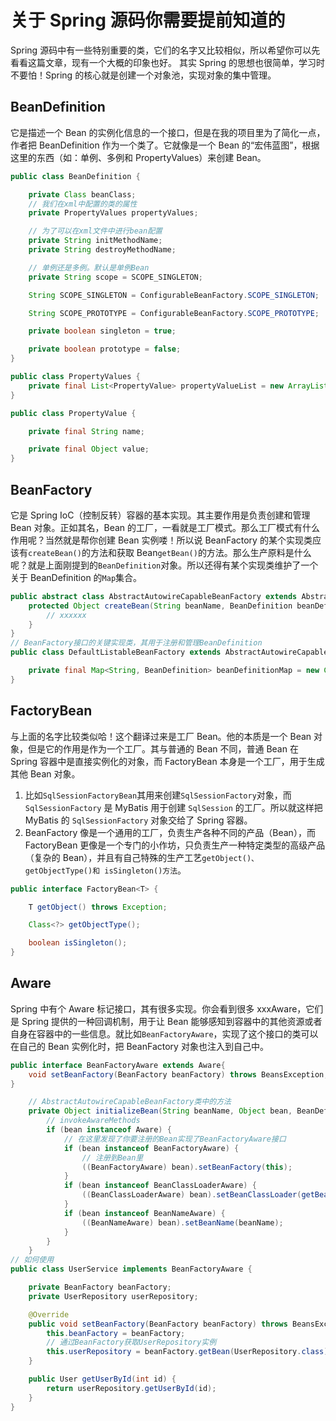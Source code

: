 # 关于 Spring 源码你需要提前知道的

Spring 源码中有一些特别重要的类，它们的名字又比较相似，所以希望你可以先看看这篇文章，现有一个大概的印象也好。
其实 Spring 的思想也很简单，学习时不要怕！Spring 的核心就是创建一个对象池，实现对象的集中管理。

## BeanDefinition

它是描述一个 Bean 的实例化信息的一个接口，但是在我的项目里为了简化一点，作者把 BeanDefinition 作为一个类了。它就像是一个 Bean 的“宏伟蓝图”，根据这里的东西（如：单例、多例和 PropertyValues）来创建 Bean。

```java
public class BeanDefinition {

    private Class beanClass;
    // 我们在xml中配置的类的属性
    private PropertyValues propertyValues;

    // 为了可以在xml文件中进行bean配置
    private String initMethodName;
    private String destroyMethodName;

    // 单例还是多例。默认是单例Bean
    private String scope = SCOPE_SINGLETON;

    String SCOPE_SINGLETON = ConfigurableBeanFactory.SCOPE_SINGLETON;

    String SCOPE_PROTOTYPE = ConfigurableBeanFactory.SCOPE_PROTOTYPE;

    private boolean singleton = true;

    private boolean prototype = false;
}

public class PropertyValues {
    private final List<PropertyValue> propertyValueList = new ArrayList<>();
}

public class PropertyValue {

    private final String name;

    private final Object value;
}
```

## BeanFactory

它是 Spring IoC（控制反转）容器的基本实现。其主要作用是负责创建和管理 Bean 对象。正如其名，Bean 的工厂，一看就是工厂模式。那么工厂模式有什么作用呢？当然就是帮你创建 Bean 实例喽！所以说 BeanFactory 的某个实现类应该有`createBean()`的方法和获取 Bean`getBean()`的方法。那么生产原料是什么呢？就是上面刚提到的`BeanDefinition`对象。所以还得有某个实现类维护了一个关于 BeanDefinition 的`Map`集合。

```java
public abstract class AbstractAutowireCapableBeanFactory extends AbstractBeanFactory implements AutowireCapableBeanFactory {
    protected Object createBean(String beanName, BeanDefinition beanDefinition, Object[] args) throws BeansException {
        // xxxxxx
    }
}
// BeanFactory接口的关键实现类，其用于注册和管理BeanDefinition
public class DefaultListableBeanFactory extends AbstractAutowireCapableBeanFactory implements BeanDefinitionRegistry, ConfigurableListableBeanFactory {

    private final Map<String, BeanDefinition> beanDefinitionMap = new ConcurrentHashMap<>();
}
```

## FactoryBean

与上面的名字比较类似哈！这个翻译过来是工厂 Bean。他的本质是一个 Bean 对象，但是它的作用是作为一个工厂。其与普通的 Bean 不同，普通 Bean 在 Spring 容器中是直接实例化的对象，而 FactoryBean 本身是一个工厂，用于生成其他 Bean 对象。

1. 比如`SqlSessionFactoryBean`其用来创建`SqlSessionFactory`对象，而 `SqlSessionFactory` 是 MyBatis 用于创建 `SqlSession` 的工厂。所以就这样把 MyBatis 的 `SqlSessionFactory` 对象交给了 Spring 容器。
2. BeanFactory 像是一个通用的工厂，负责生产各种不同的产品（Bean），而 FactoryBean 更像是一个专门的小作坊，只负责生产一种特定类型的高级产品（复杂的 Bean），并且有自己特殊的生产工艺`getObject()、getObjectType()和 isSingleton()方法`。

```java
public interface FactoryBean<T> {

    T getObject() throws Exception;

    Class<?> getObjectType();

    boolean isSingleton();
}
```

## Aware

Spring 中有个 Aware 标记接口，其有很多实现。你会看到很多 xxxAware，它们是 Spring 提供的一种回调机制，用于让 Bean 能够感知到容器中的其他资源或者自身在容器中的一些信息。就比如`BeanFactoryAware`，实现了这个接口的类可以在自己的 Bean 实例化时，把 BeanFactory 对象也注入到自己中。

```java
public interface BeanFactoryAware extends Aware{
    void setBeanFactory(BeanFactory beanFactory) throws BeansException;
}

    // AbstractAutowireCapableBeanFactory类中的方法
    private Object initializeBean(String beanName, Object bean, BeanDefinition beanDefinition) {
        // invokeAwareMethods
        if (bean instanceof Aware) {
            // 在这里发现了你要注册的Bean实现了BeanFactoryAware接口
            if (bean instanceof BeanFactoryAware) {
                // 注册到Bean里
                ((BeanFactoryAware) bean).setBeanFactory(this);
            }
            if (bean instanceof BeanClassLoaderAware) {
                ((BeanClassLoaderAware) bean).setBeanClassLoader(getBeanClassLoader());
            }
            if (bean instanceof BeanNameAware) {
                ((BeanNameAware) bean).setBeanName(beanName);
            }
        }
    }
// 如何使用
public class UserService implements BeanFactoryAware {

    private BeanFactory beanFactory;
    private UserRepository userRepository;

    @Override
    public void setBeanFactory(BeanFactory beanFactory) throws BeansException {
        this.beanFactory = beanFactory;
        // 通过BeanFactory获取UserRepository实例
        this.userRepository = beanFactory.getBean(UserRepository.class);
    }

    public User getUserById(int id) {
        return userRepository.getUserById(id);
    }
}
```
